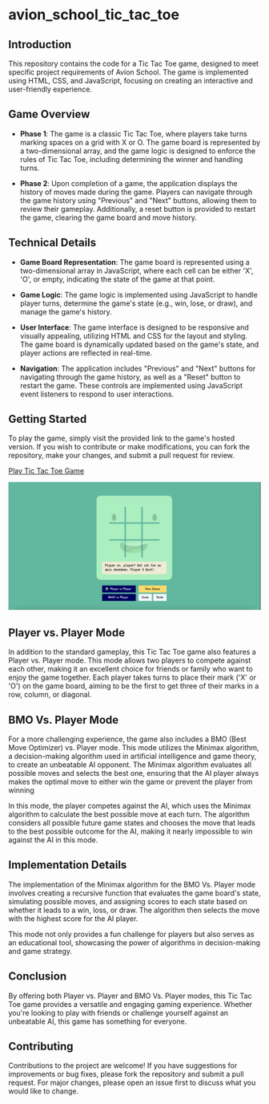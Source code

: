 # avion_school_tic_tac_toe

## Introduction

This repository contains the code for a Tic Tac Toe game, designed to meet specific project requirements of Avion School. The game is implemented using HTML, CSS, and JavaScript, focusing on creating an interactive and user-friendly experience.

## Game Overview

- **Phase  1**: The game is a classic Tic Tac Toe, where players take turns marking spaces on a grid with X or O. The game board is represented by a two-dimensional array, and the game logic is designed to enforce the rules of Tic Tac Toe, including determining the winner and handling turns.

- **Phase  2**: Upon completion of a game, the application displays the history of moves made during the game. Players can navigate through the game history using "Previous" and "Next" buttons, allowing them to review their gameplay. Additionally, a reset button is provided to restart the game, clearing the game board and move history.

## Technical Details

- **Game Board Representation**: The game board is represented using a two-dimensional array in JavaScript, where each cell can be either 'X', 'O', or empty, indicating the state of the game at that point.

- **Game Logic**: The game logic is implemented using JavaScript to handle player turns, determine the game's state (e.g., win, lose, or draw), and manage the game's history.

- **User Interface**: The game interface is designed to be responsive and visually appealing, utilizing HTML and CSS for the layout and styling. The game board is dynamically updated based on the game's state, and player actions are reflected in real-time.

- **Navigation**: The application includes "Previous" and "Next" buttons for navigating through the game history, as well as a "Reset" button to restart the game. These controls are implemented using JavaScript event listeners to respond to user interactions.

## Getting Started

To play the game, simply visit the provided link to the game's hosted version. If you wish to contribute or make modifications, you can fork the repository, make your changes, and submit a pull request for review.

[Play Tic Tac Toe Game](https://rootaccess2023.github.io/avion_school_tic_tac_toe/)

<img src="/Tic Tac Toe.png">

## Player vs. Player Mode

In addition to the standard gameplay, this Tic Tac Toe game also features a Player vs. Player mode. This mode allows two players to compete against each other, making it an excellent choice for friends or family who want to enjoy the game together. Each player takes turns to place their mark ('X' or 'O') on the game board, aiming to be the first to get three of their marks in a row, column, or diagonal.

## BMO Vs. Player Mode

For a more challenging experience, the game also includes a BMO (Best Move Optimizer) vs. Player mode. This mode utilizes the Minimax algorithm, a decision-making algorithm used in artificial intelligence and game theory, to create an unbeatable AI opponent. The Minimax algorithm evaluates all possible moves and selects the best one, ensuring that the AI player always makes the optimal move to either win the game or prevent the player from winning 

In this mode, the player competes against the AI, which uses the Minimax algorithm to calculate the best possible move at each turn. The algorithm considers all possible future game states and chooses the move that leads to the best possible outcome for the AI, making it nearly impossible to win against the AI in this mode.

## Implementation Details

The implementation of the Minimax algorithm for the BMO Vs. Player mode involves creating a recursive function that evaluates the game board's state, simulating possible moves, and assigning scores to each state based on whether it leads to a win, loss, or draw. The algorithm then selects the move with the highest score for the AI player.

This mode not only provides a fun challenge for players but also serves as an educational tool, showcasing the power of algorithms in decision-making and game strategy.

## Conclusion

By offering both Player vs. Player and BMO Vs. Player modes, this Tic Tac Toe game provides a versatile and engaging gaming experience. Whether you're looking to play with friends or challenge yourself against an unbeatable AI, this game has something for everyone.

## Contributing

Contributions to the project are welcome! If you have suggestions for improvements or bug fixes, please fork the repository and submit a pull request. For major changes, please open an issue first to discuss what you would like to change.
